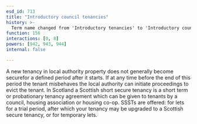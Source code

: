 ```yaml
---
esd_id: 713
title: "Introductory council tenancies"
history: >-
  Term name changed from 'Introductory tenancies' to 'Introductory council tenancies' and scope notes added in version 2.02. Scope notes updated in version 3.00 to cover Scottish regulations. Term name changed from 'Introductory council tenancies' to 'Housing - introductory council tenancies' in version 3.00. Name changed to ''Introductory council tenancies' in version 4.00.
function: 156
interactions: [0, 8]
powers: [942, 943, 944]
internal: false

---
```


A new tenancy in local authority property does not generally become securefor a defined period after it starts. If at any time before the end of this period the tenant misbehaves the local authority can initiate proceedings to evict the tenant. 
In Scotland a Scottish short secure tenancy is a short term or probationary tenancy agreement which can be given to tenants by a council, housing association or housing co-op. SSSTs are offered: for lets for a trial period, after which your tenancy may be upgraded to a Scottish secure tenancy, or for temporary lets.

